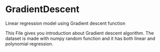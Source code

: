 # GradientDescent
Linear regression model using Gradient descent function

This File gives you introduction about Gradient descent algorithm.
The dataset is made with numpy random function and it has both 
linear and polynomial regression.

